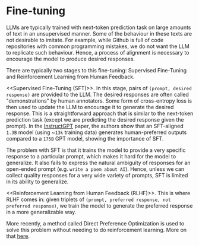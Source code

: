 # Fine-tuning

LLMs are typically trained with next-token prediction task on large amounts of text in an unsupervised manner. Some of the behaviour in these texts are not desirable to imitate. For example, while Github is full of code repositories with common programming mistakes, we do not want the LLM to replicate such behaviour. Hence, a process of alignment is necessary to encourage the model to produce desired responses.

There are typically two stages to this fine-tuning: Supervised Fine-Tuning and Reinforcement Learning from Human Feedback.

<<Supervised Fine-Tuning (SFT)>>. In this stage, pairs of `(prompt, desired response)` are provided to the LLM. The desired responses are often called "demonstrations" by human annotators. Some form of cross-entropy loss is then used to update the LLM to encourage it to generate the desired response. This is a straightforward approach that is similar to the next-token prediction task (except we are predicting the desired response given the prompt). In the [InstructGPT](https://arxiv.org/pdf/2203.02155.pdf) paper, the authors show that an SFT-aligned `1.3B` model (using ~`13k` training data) generates human-preferred outputs compared to a `175B` GPT model, showing the importance of SFT.

The problem with SFT is that it trains the model to provide a very specific response to a particular prompt, which makes it hard for the model to generalize. It also fails to express the natural ambiguity of responses for an open-ended prompt (e.g. `write a poem about AI`). Hence, unless we can collect quality responses for a very wide variety of prompts, SFT is limited in its ability to generalize.

<<Reinforcement Learning from Human Feedback (RLHF)>>. This is where RLHF comes in: given triplets of `(prompt, preferred response, not preferred response)`, we train the model to generate the preferred response in a more generalizable way.

More recently, a method called Direct Preference Optimization is used to solve this problem without needing to do reinforcement learning. More on that [here](../papers/rafailov_2023.md).
